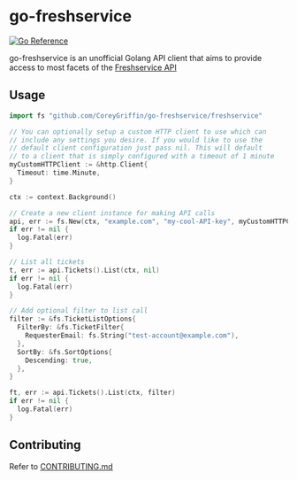 # go-freshservice

[![Go Reference](https://pkg.go.dev/badge/github.com/CoreyGriffin/go-freshservice/freshservice.svg)](https://pkg.go.dev/github.com/CoreyGriffin/go-freshservice/freshservice)

go-freshservice is an unofficial Golang API client that aims to provide access to most facets of the [Freshservice API](https://api.freshservice.com/v2/#introduction)

## Usage

```go
import fs "github.com/CoreyGriffin/go-freshservice/freshservice"

// You can optionally setup a custom HTTP client to use which can
// include any settings you desire. If you would like to use the
// default client configuration just pass nil. This will default
// to a client that is simply configured with a timeout of 1 minute
myCustomHTTPClient := &http.Client{
  Timeout: time.Minute,
}

ctx := context.Background()

// Create a new client instance for making API calls
api, err := fs.New(ctx, "example.com", "my-cool-API-key", myCustomHTTPClient)
if err != nil {
  log.Fatal(err)
}

// List all tickets
t, err := api.Tickets().List(ctx, nil)
if err != nil {
  log.Fatal(err)
}

// Add optional filter to list call
filter := &fs.TicketListOptions{
  FilterBy: &fs.TicketFilter{
    RequesterEmail: fs.String("test-account@example.com"),
  },
  SortBy: &fs.SortOptions{
    Descending: true,
  },
}

ft, err := api.Tickets().List(ctx, filter)
if err != nil {
  log.Fatal(err)
}
```

## Contributing

Refer to [CONTRIBUTING.md](./CONTRIBUTING.md)
